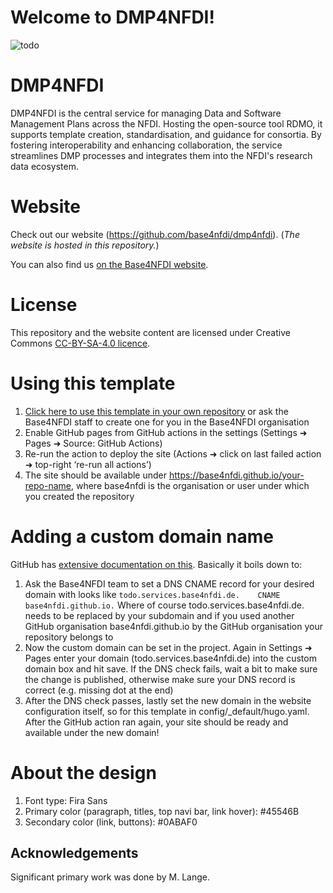 # Welcome to DMP4NFDI!

<!-- 
This repository provides a [Hugo](https://gohugo.io/) template for a Base4NFDI basic service website. 
By default it includes a blog/newsfeed, publications, people in the project and a wiki, but can be customized in any way to your needs.
In this template, 'TODO' is used as a placeholder in every place you need to fill in your own service information, so you can just search for it, change/fill out every instance and the site should be ready to use.

TODO: insert your service logo
--> 

![todo](https://github.com/base4nfdi/dmp4nfdi/assets/)


# DMP4NFDI

DMP4NFDI is the central service for managing Data and Software Management Plans across the NFDI. Hosting the open-source tool RDMO, it supports template creation, standardisation, and guidance for consortia. By fostering interoperability and enhancing collaboration, the service streamlines DMP processes and integrates them into the NFDI's research data ecosystem.


# Website
Check out our website (https://github.com/base4nfdi/dmp4nfdi). (_The website is hosted in this repository._)

You can also find us [on the Base4NFDI website](https://base4nfdi.de/projects/dmp4nfdi). 

# License
This repository and the website content are licensed under Creative Commons [CC-BY-SA-4.0 licence](https://creativecommons.org/licenses/by-sa/4.0/).

# Using this template

  1. [Click here to use this template in your own repository](https://github.com/new?template_name=website-template-hugo&template_owner=base4nfdi) or ask the Base4NFDI staff to create one for you in the Base4NFDI organisation
  2. Enable GitHub pages from GitHub actions in the settings (Settings ➜ Pages ➜ Source: GitHub Actions)
  3. Re-run the action to deploy the site (Actions ➜ click on last failed action ➜ top-right ‘re-run all actions’)
  4. The site should be available under https://base4nfdi.github.io/your-repo-name, where base4nfdi is the organisation or user under which you created the repository

# Adding a custom domain name

GitHub has [extensive documentation on this](https://docs.github.com/en/pages/configuring-a-custom-domain-for-your-github-pages-site/managing-a-custom-domain-for-your-github-pages-site#dns-records-for-your-custom-domain). Basically it boils down to:

  1. Ask the Base4NFDI team to set a DNS CNAME record for your desired domain with looks like `todo.services.base4nfdi.de.    CNAME    base4nfdi.github.io.`
  Where of course todo.services.base4nfdi.de. needs to be replaced by your subdomain and if you used another GitHub organisation base4nfdi.github.io by the GitHub organisation your repository belongs to 
  2. Now the custom domain can be set in the project. Again in Settings ➜ Pages enter your domain (todo.services.base4nfdi.de) into the custom domain box and hit save. If the DNS check fails, wait a bit to make sure the change is published, otherwise make sure your DNS record is correct (e.g. missing dot at the end)
  3. After the DNS check passes, lastly set the new domain in the website configuration itself, so for this template in config/\_default/hugo.yaml. After the GitHub action ran again, your site should be ready and available under the new domain!

# About the design
  1. Font type: Fira Sans
  2. Primary color (paragraph, titles, top navi bar, link hover): #45546B
  3. Secondary color (link, buttons): #0ABAF0

## Acknowledgements
Significant primary work was done by M. Lange.
